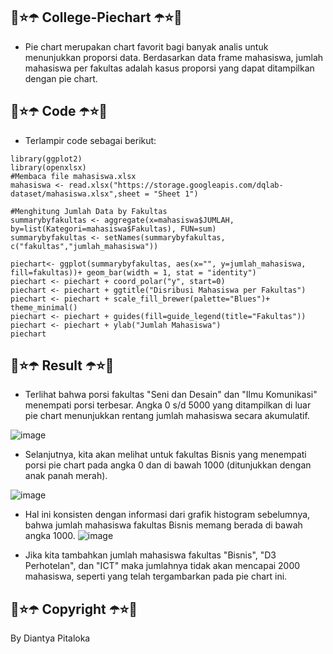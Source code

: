 ## 🌌⭐☂️ College-Piechart ☂️⭐🌌
- Pie chart merupakan chart favorit bagi banyak analis untuk menunjukkan proporsi data. Berdasarkan data frame mahasiswa, jumlah mahasiswa per fakultas adalah kasus proporsi yang dapat ditampilkan dengan pie chart.

## 🌌⭐☂️ Code ☂️⭐🌌
- Terlampir code sebagai berikut:
```
library(ggplot2)
library(openxlsx)
#Membaca file mahasiswa.xlsx
mahasiswa <- read.xlsx("https://storage.googleapis.com/dqlab-dataset/mahasiswa.xlsx",sheet = "Sheet 1")

#Menghitung Jumlah Data by Fakultas
summarybyfakultas <- aggregate(x=mahasiswa$JUMLAH, by=list(Kategori=mahasiswa$Fakultas), FUN=sum)
summarybyfakultas <- setNames(summarybyfakultas, c("fakultas","jumlah_mahasiswa"))

piechart<- ggplot(summarybyfakultas, aes(x="", y=jumlah_mahasiswa, fill=fakultas))+ geom_bar(width = 1, stat = "identity")
piechart <- piechart + coord_polar("y", start=0)
piechart <- piechart + ggtitle("Disribusi Mahasiswa per Fakultas")
piechart <- piechart + scale_fill_brewer(palette="Blues")+ theme_minimal()
piechart <- piechart + guides(fill=guide_legend(title="Fakultas"))
piechart <- piechart + ylab("Jumlah Mahasiswa") 
piechart
```

## 🌌⭐☂️ Result ☂️⭐🌌
- Terlihat bahwa porsi fakultas "Seni dan Desain" dan "Ilmu Komunikasi" menempati porsi terbesar. Angka 0 s/d 5000 yang ditampilkan di luar pie chart menunjukkan rentang jumlah mahasiswa secara akumulatif.
  
![image](https://github.com/diantyapitaloka/College-Piechart/assets/147487436/03c33c1c-f0b5-4166-8d89-f381dc739881)

- Selanjutnya, kita akan melihat untuk fakultas Bisnis yang menempati porsi pie chart pada angka 0 dan di bawah 1000 (ditunjukkan dengan anak panah merah).

![image](https://github.com/diantyapitaloka/College-Piechart/assets/147487436/7c26d313-7a33-412c-bf4d-d307313250bc)

- Hal ini konsisten dengan informasi dari grafik histogram sebelumnya, bahwa jumlah mahasiswa fakultas Bisnis memang berada di bawah angka 1000.
![image](https://github.com/diantyapitaloka/College-Piechart/assets/147487436/225335f7-6e85-4dc0-a7f6-c70cbcd5d45a)

- Jika kita tambahkan jumlah mahasiswa fakultas "Bisnis", "D3 Perhotelan", dan "ICT" maka jumlahnya tidak akan mencapai 2000 mahasiswa, seperti yang telah tergambarkan pada pie chart ini.


## 🌌⭐☂️ Copyright ☂️⭐🌌
By Diantya Pitaloka

